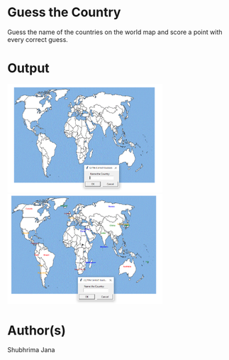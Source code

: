 # Guess the Country

<p> Guess the name of the countries on the world map and score a point with every correct guess.</p>

# Output
<img src="blank.png" width="350">
<img src="guessed_countries.png" width="350">

# Author(s)
Shubhrima Jana
